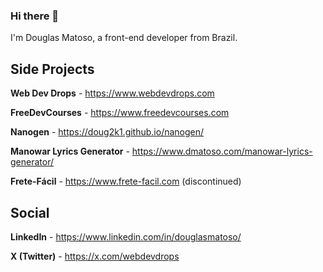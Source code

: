 ### Hi there 👋

I'm Douglas Matoso, a front-end developer from Brazil.

## Side Projects

**Web Dev Drops** - https://www.webdevdrops.com

**FreeDevCourses** - https://www.freedevcourses.com

**Nanogen** - https://doug2k1.github.io/nanogen/

**Manowar Lyrics Generator** - https://www.dmatoso.com/manowar-lyrics-generator/

**Frete-Fácil** - https://www.frete-facil.com (discontinued)

## Social

**LinkedIn** - https://www.linkedin.com/in/douglasmatoso/

**X (Twitter)** - https://x.com/webdevdrops

<!--
**doug2k1/doug2k1** is a ✨ _special_ ✨ repository because its `README.md` (this file) appears on your GitHub profile.

Here are some ideas to get you started:

- 🔭 I’m currently working on ...
- 🌱 I’m currently learning ...
- 👯 I’m looking to collaborate on ...
- 🤔 I’m looking for help with ...
- 💬 Ask me about ...
- 📫 How to reach me: ...
- 😄 Pronouns: ...
- ⚡ Fun fact: ...
-->
